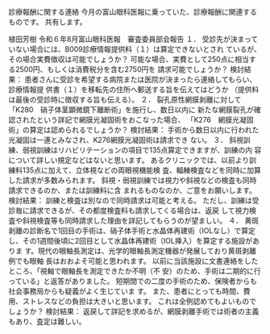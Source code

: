 診療報酬に関する連絡
今月の富山眼科医報に乗っていた、診療報酬に関連するものです。
共有します。

植田芳樹
令和６年8月富山眼科医報　審査委員部会報告
１．
受診先が決まっていない場合には、B009診療情報提供料（１）は算定できないとされ
ているが、その場合実費徴収は可能でしょうか？
可能な場合、実費として250点に相当する2500円、もしくは消費税分を含む2750円を
請求可能でしょうか？
検討結果：
患者さんに受診を希望する病院または医院が決まったら連絡してもらい、診療情報提
供書（１）を移転先の住所へ郵送する旨を伝えてはどうか
（提供料は最後の受診時に徴収する旨も伝える）。
２．
裂孔原性網膜剥離に対して「K280　硝子体茎顕微鏡下離断術」を施行し、数日以内に
新たな網膜裂孔が確認されたという詳記で網膜光凝固術をおこなった場合、
「K276　網膜光凝固術」の算定は認められるでしょうか？
検討結果：
手術から数日以内に行われた光凝固は一連とみなされ、K276網膜光凝固術は請求でき
ない。
３．
斜視訓練、弱視訓練はリハビリテーションの項目で135点算定できますが、訓練の内
容について詳しい規定などはないと思います。
あるクリニックでは、以前より訓練料135点に加えて、立体視などの両眼視機能検
査、輻輳検査などを同時に加算した請求が多数みられます。
斜視・弱視訓練では視力や斜視などの検査も同時請求できるのか、または訓練料に含
まれるものなのか、ご意をお願いします。
検討結果：
訓練と検査は別なので同時請求は可能と考える。
ただし、訓練は受診毎に請求できるが、その都度検査料も請求してくる場合は、返戻
して視力検査や斜視検査等も同時請求した理由を詳記してもらうのが望ましい。
４．
黄斑剥離の診断名で1回目の手術は、硝子体手術と水晶体再建術（IOLなし）で算定
し、その1週間後頃に2回目として水晶体再建術（IOL挿入）を算定する施設がありま
す。現代の眼軸長測定は、光学的眼軸長測定機器が発展しており黄斑剥離例でも眼軸
長はおおよそ可能と思われます。
以前に当該施設に文書連絡をしたところ、「視軸で眼軸長を測定できたか不明（不
安）のため、手術は二期的に行っている」と返答がありました。
短期間での二度の手術のため、保険者からも社会事務局からも疑義がよく生じていま
す。
また、患者にとっても時間、費用、ストレスなどの負担は大きいと思います。
これは全例認めてもよいものでしょうか？
検討結果：
返戻して詳記を求めるが、網膜剥離手術では術者の主義もあり、査定は難しい。
